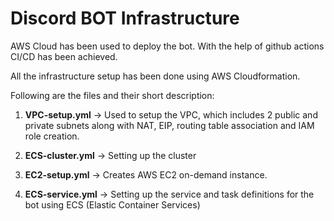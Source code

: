 # Discord BOT Infrastructure

AWS Cloud has been used to deploy the bot. With the help of github actions CI/CD has been
achieved.

All the infrastructure setup has been done using AWS Cloudformation.

Following are the files and their short description:

1. **VPC-setup.yml** -> Used to setup the VPC, which includes 2 public and private subnets
along with NAT, EIP, routing table association and IAM role creation.

2. **ECS-cluster.yml** -> Setting up the cluster

3. **EC2-setup.yml** -> Creates AWS EC2 on-demand instance.

4. **ECS-service.yml** -> Setting up the service and task definitions for the bot using ECS
(Elastic Container Services)




